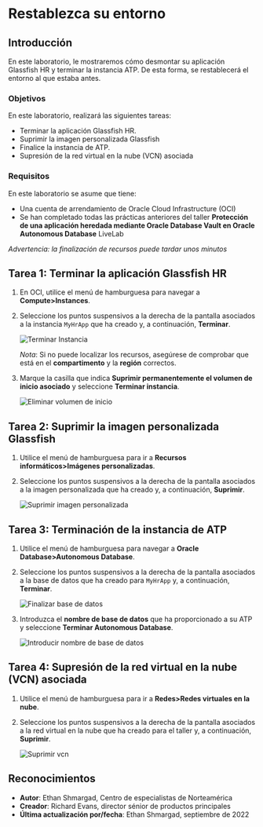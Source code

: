 # Restablezca su entorno

## Introducción

En este laboratorio, le mostraremos cómo desmontar su aplicación Glassfish HR y terminar la instancia ATP. De esta forma, se restablecerá el entorno al que estaba antes.

### Objetivos

En este laboratorio, realizará las siguientes tareas:

*   Terminar la aplicación Glassfish HR.
*   Suprimir la imagen personalizada Glassfish
*   Finalice la instancia de ATP.
*   Supresión de la red virtual en la nube (VCN) asociada

### Requisitos

En este laboratorio se asume que tiene:

*   Una cuenta de arrendamiento de Oracle Cloud Infrastructure (OCI)
*   Se han completado todas las prácticas anteriores del taller **Protección de una aplicación heredada mediante Oracle Database Vault en Oracle Autonomous Database** LiveLab

_Advertencia: la finalización de recursos puede tardar unos minutos_

## Tarea 1: Terminar la aplicación Glassfish HR

1.  En OCI, utilice el menú de hamburguesa para navegar a **Compute>Instances**.
    
2.  Seleccione los puntos suspensivos a la derecha de la pantalla asociados a la instancia `MyHrApp` que ha creado y, a continuación, **Terminar**.
    
    ![Terminar Instancia](images/terminate-instance.png)
    
    _Nota_: Si no puede localizar los recursos, asegúrese de comprobar que está en el **compartimento** y la **región** correctos.
    
3.  Marque la casilla que indica **Suprimir permanentemente el volumen de inicio asociado** y seleccione **Terminar instancia**.
    
    ![Eliminar volumen de inicio](images/detach-boot.png)
    

## Tarea 2: Suprimir la imagen personalizada Glassfish

1.  Utilice el menú de hamburguesa para ir a **Recursos informáticos>Imágenes personalizadas**.
    
2.  Seleccione los puntos suspensivos a la derecha de la pantalla asociados a la imagen personalizada que ha creado y, a continuación, **Suprimir**.
    
    ![Suprimir imagen personalizada](images/delete-image.png)
    

## Tarea 3: Terminación de la instancia de ATP

1.  Utilice el menú de hamburguesa para navegar a **Oracle Database>Autonomous Database**.
    
2.  Seleccione los puntos suspensivos a la derecha de la pantalla asociados a la base de datos que ha creado para `MyHrApp` y, a continuación, **Terminar**.
    
    ![Finalizar base de datos](images/terminate-db.png)
    
3.  Introduzca el **nombre de base de datos** que ha proporcionado a su ATP y seleccione **Terminar Autonomous Database**.
    
    ![Introducir nombre de base de datos](images/db-name.png)
    

## Tarea 4: Supresión de la red virtual en la nube (VCN) asociada

1.  Utilice el menú de hamburguesa para ir a **Redes>Redes virtuales en la nube**.
    
2.  Seleccione los puntos suspensivos a la derecha de la pantalla asociados a la red virtual en la nube que ha creado para el taller y, a continuación, **Suprimir**.
    
    ![Suprimir vcn](images/delete-vcn.png)
    

## Reconocimientos

*   **Autor**: Ethan Shmargad, Centro de especialistas de Norteamérica
*   **Creador**: Richard Evans, director sénior de productos principales
*   **Última actualización por/fecha**: Ethan Shmargad, septiembre de 2022